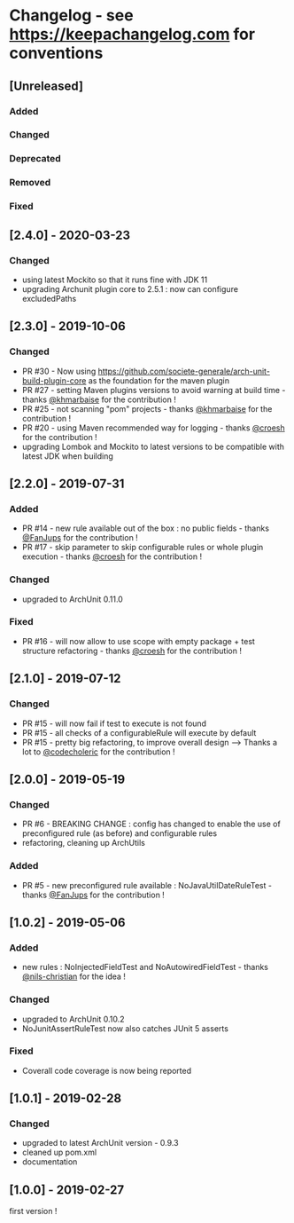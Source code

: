 # Changelog - see https://keepachangelog.com for conventions

## [Unreleased]

### Added

### Changed

### Deprecated

### Removed

### Fixed

## [2.4.0] - 2020-03-23

### Changed
- using latest Mockito so that it runs fine with JDK 11
- upgrading Archunit plugin core to 2.5.1 : now can configure excludedPaths

## [2.3.0] - 2019-10-06

### Changed
- PR #30 - Now using https://github.com/societe-generale/arch-unit-build-plugin-core as the foundation for the maven plugin 
- PR #27 - setting Maven plugins versions to avoid warning at build time - thanks [@khmarbaise](https://github.com/khmarbaise) for the contribution !
- PR #25 - not scanning "pom" projects - thanks [@khmarbaise](https://github.com/khmarbaise) for the contribution !
- PR #20 - using Maven recommended way for logging - thanks [@croesh](https://github.com/croesh) for the contribution !
- upgrading Lombok and Mockito to latest versions to be compatible with latest JDK when building

## [2.2.0] - 2019-07-31

### Added
- PR #14 - new rule available out of the box : no public fields - thanks [@FanJups](https://github.com/FanJups) for the contribution !
- PR #17 - skip parameter to skip configurable rules or whole plugin execution - thanks [@croesh](https://github.com/croesch) for the contribution !

### Changed
- upgraded to ArchUnit 0.11.0

### Fixed
- PR #16 - will now allow to use scope with empty package + test structure refactoring - thanks [@croesh](https://github.com/croesch) for the contribution !

## [2.1.0] - 2019-07-12

### Changed
- PR #15 - will now fail if test to execute is not found
- PR #15 - all checks of a configurableRule will execute by default
- PR #15 - pretty big refactoring, to improve overall design
--> Thanks a lot to [@codecholeric](https://github.com/codecholeric) for the contribution ! 

## [2.0.0] - 2019-05-19

### Changed
- PR #6 - BREAKING CHANGE : config has changed to enable the use of preconfigured rule (as before) and configurable rules 
- refactoring, cleaning up ArchUtils

### Added
- PR #5 - new preconfigured rule available : NoJavaUtilDateRuleTest - thanks [@FanJups](https://github.com/FanJups) for the contribution ! 


## [1.0.2] - 2019-05-06

### Added
- new rules : NoInjectedFieldTest and NoAutowiredFieldTest - thanks [@nils-christian](https://github.com/nils-christian) for the idea !

### Changed
- upgraded to ArchUnit 0.10.2
- NoJunitAssertRuleTest now also catches JUnit 5 asserts

### Fixed
- Coverall code coverage is now being reported

## [1.0.1] - 2019-02-28

### Changed
- upgraded to latest ArchUnit version - 0.9.3
- cleaned up pom.xml
- documentation

## [1.0.0] - 2019-02-27

first version !
